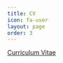 ```yaml
---
title: CV
icon: fa-user
layout: page
order: 3
---
```

[Curriculum Vitae](http://iworeushankaonce.github.io/assets/files/cv.pdf)
